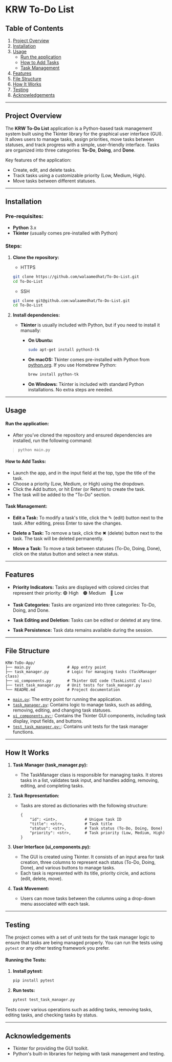 # KRW To-Do List

## Table of Contents

1. [Project Overview](#project-overview)
2. [Installation](#installation)
3. [Usage](#usage)
   - [Run the application](#run-the-application)
   - [How to Add Tasks](#how-to-add-tasks)
   - [Task Management](#task-management)
4. [Features](#features)
5. [File Structure](#file-structure)
6. [How It Works](#how-it-works)
7. [Testing](#testing)
8. [Acknowledgements](#acknowledgements)

---

## Project Overview
The **KRW To-Do List** application is a Python-based task management system built using the Tkinter library for the graphical user interface (GUI). It allows users to manage tasks, assign priorities, move tasks between statuses, and track progress with a simple, user-friendly interface. Tasks are organized into three categories: **To-Do**, **Doing**, and **Done**.

Key features of the application:
- Create, edit, and delete tasks.
- Track tasks using a customizable priority (Low, Medium, High).
- Move tasks between different statuses.

---

## Installation

### Pre-requisites:
- **Python** 3.x
- **Tkinter** (usually comes pre-installed with Python)

### Steps:

1. **Clone the repository:**
   - HTTPS
   ```bash
   git clone https://github.com/walaamedhat/To-Do-List.git
   cd To-Do-List
   ```
   - SSH
   ```bash
   git clone git@github.com:walaamedhat/To-Do-List.git
   cd To-Do-List
   ```
     
2. **Install dependencies:**

   - **Tkinter** is usually included with Python, but if you need to install it manually:

     - **On Ubuntu:**
       ```bash
       sudo apt-get install python3-tk
       ```

     - **On macOS:**
       Tkinter comes pre-installed with Python from [python.org](https://www.python.org/downloads/). If you use Homebrew Python:
       ```bash
       brew install python-tk
       ```

     - **On Windows:**
       Tkinter is included with standard Python installations. No extra steps are needed.

---

## Usage

#### Run the application:
- After you’ve cloned the repository and ensured dependencies are installed, run the following command:
> ```bash
> python main.py
> ```

#### How to Add Tasks:
- Launch the app, and in the input field at the top, type the title of the task.
- Choose a priority (Low, Medium, or High) using the dropdown.
- Click the Add button, or hit Enter (or Return) to create the task.
- The task will be added to the "To-Do" section.

#### Task Management:
- **Edit a Task:** To modify a task's title, click the ✎ (edit) button next to the task. After editing, press Enter to save the changes.

- **Delete a Task:** To remove a task, click the ✖ (delete) button next to the task. The task will be deleted permanently.

- **Move a Task:** To move a task between statuses (To-Do, Doing, Done), click on the status button and select a new status.

---

## Features

- **Priority Indicators:** Tasks are displayed with colored circles that represent their priority:
  🟢 High 🟠 Medium 🔴 Low

- **Task Categories:** Tasks are organized into three categories: To-Do, Doing, and Done.

- **Task Editing and Deletion:** Tasks can be edited or deleted at any time.

- **Task Persistence:** Task data remains available during the session.

---

## File Structure

```
KRW-ToDo-App/
├── main.py                # App entry point
├── task_manager.py        # Logic for managing tasks (TaskManager class)
├── ui_components.py       # Tkinter GUI code (TaskListUI class)
├── test_task_manager.py   # Unit tests for task_manager.py
└── README.md              # Project documentation
```
- [`main.py`](https://github.com/walaamedhat/To-Do-List/blob/main/main.py): The entry point for running the application.
- [`task_manager.py`](https://github.com/walaamedhat/To-Do-List/blob/main/task_manager.py): Contains logic to manage tasks, such as adding, removing, editing, and changing task statuses.
- [`ui_components.py:`](https://github.com/walaamedhat/To-Do-List/blob/main/ui_components.py): Contains the Tkinter GUI components, including task display, input fields, and buttons.
- [`test_task_manager.py:`](https://github.com/walaamedhat/To-Do-List/blob/main/test_task_manager.py): Contains unit tests for the task manager functions.

---

## How It Works

1. **Task Manager (task_manager.py):**
    - The TaskManager class is responsible for managing tasks. It stores tasks in a list, validates task input, and handles adding, removing, editing, and completing tasks.
    
2. **Task Representation:**
    - Tasks are stored as dictionaries with the following structure:
        ```
        {
            "id": <int>,            # Unique task ID
            "title": <str>,         # Task title
            "status": <str>,        # Task status (To-Do, Doing, Done)
            "priority": <str>,      # Task priority (Low, Medium, High)
        }

        ```
3. **User Interface (ui_components.py):**

    - The GUI is created using Tkinter. It consists of an input area for task creation, three columns to represent each status (To-Do, Doing, Done), and various buttons to manage tasks.
    - Each task is represented with its title, priority circle, and actions (edit, delete, move).

4. **Task Movement:**
    - Users can move tasks between the columns using a drop-down menu associated with each task.

---

## Testing

The project comes with a set of unit tests for the task manager logic to ensure that tasks are being managed properly. You can run the tests using ```pytest``` or any other testing framework you prefer.

#### Running the Tests:

1. **Install pytest:**
    ```bash
    pip install pytest
    ```
2. **Run tests:**
    ```bash
    pytest test_task_manager.py
    ```

Tests cover various operations such as adding tasks, removing tasks, editing tasks, and checking tasks by status.

---

## Acknowledgements

- Tkinter for providing the GUI toolkit.
- Python's built-in libraries for helping with task management and testing.


